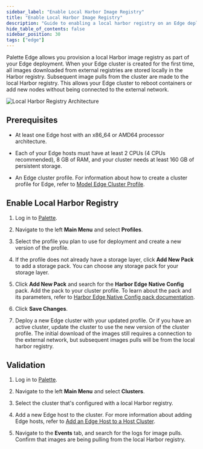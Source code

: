 ```yaml
---
sidebar_label: "Enable Local Harbor Image Registry"
title: "Enable Local Harbor Image Registry"
description: "Guide to enabling a local harbor registry on an Edge deployment."
hide_table_of_contents: false
sidebar_position: 30
tags: ["edge"]
---
```


Palette Edge allows you provision a local Harbor image registry as part of your Edge deployment. When your Edge cluster is created for the first time, all images downloaded from external registries are stored locally in the Harbor registry. Subsequent image pulls from the cluster are made to the local Harbor registry. This allows your Edge cluster to reboot containers or add new nodes without being connected to the external network. 


![Local Harbor Registry Architecture](/clusters_edge_networking_local_harbor_architecture.png)

## Prerequisites
- At least one Edge host with an x86_64 or AMD64 processor architecture. 

- Each of your Edge hosts must have at least 2 CPUs (4 CPUs recommended), 8 GB of RAM, and your cluster needs at least 160 GB of persistent storage.

- An Edge cluster profile. For information about how to create a cluster profile for Edge, refer to [Model Edge Cluster Profile](../site-deployment/model-profile.md).

## Enable Local Harbor Registry

1. Log in to [Palette](https://console.spectrocloud.com).

2. Navigate to the left **Main Menu** and select **Profiles**.

3. Select the profile you plan to use for deployment and create a new version of the profile.

4. If the profile does not already have a storage layer, click **Add New Pack** to add a storage pack. You can choose any storage pack for your storage layer. 

5. Click **Add New Pack** and search for the **Harbor Edge Native Config** pack. Add the pack to your cluster profile. To learn about the pack and its parameters, refer to [Harbor Edge Native Config pack documentation](../../../integrations/harbor-edge.md).

6. Click **Save Changes**.

7. Deploy a new Edge cluster with your updated profile. Or if you have an active cluster, update the cluster to use the new version of the cluster profile. The initial download of the images still requires a connection to the external network, but subsequent images pulls will be from the local harbor registry. 

## Validation

1. Log in to [Palette](https://console.spectrocloud.com).

2. Navigate to the left **Main Menu** and select **Clusters**. 

3. Select the cluster that's configured with a local Harbor registry.

4. Add a new Edge host to the cluster. For more information about adding Edge hosts, refer to [Add an Edge Host to a Host Cluster](../site-deployment/site-installation/cluster-deployment.md#add-an-edge-host-to-a-host-cluster). 

5. Navigate to the **Events** tab, and search for the logs for image pulls. Confirm that images are being pulling from the local Harbor registry.